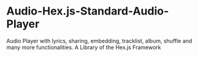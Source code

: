 # Audio-Hex.js-Standard-Audio-Player
Audio Player with lyrics, sharing, embedding, tracklist, album, shuffle and many more functionalities. A Library of the Hex.js Framework
